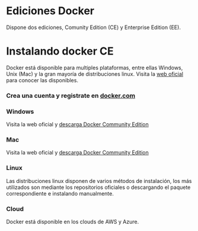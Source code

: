 # Ediciones Docker
Dispone dos ediciones, Comunity Edition (CE) y Enterprise Edition (EE).

# Instalando docker CE
Docker está disponible para multiples plataformas, entre ellas Windows, Unix (Mac) y la gran mayoría de distribuciones linux. 
Visita la [web oficial](https://docs.docker.com/install/#supported-platforms) para conocer las disponibles.

### Crea una cuenta y registrate en [docker.com](https://store.docker.com/signup?next=%2Feditions%2Fcommunity%2Fdocker-ce-desktop-windows%3Ftab%3Dreviews)

### Windows
Visita la web oficial y [descarga Docker Community Edition](https://store.docker.com/editions/community/docker-ce-desktop-windows)

### Mac
Visita la web oficial y [descarga Docker Community Edition](https://store.docker.com/editions/community/docker-ce-desktop-mac)

### Linux
Las distribuciones linux disponen de varios métodos de instalación, los más utilizados son mediante los repositorios oficiales o descargando el paquete correspondiente e instalando manualmente.

### Cloud
Docker está disponible en los clouds de AWS y Azure.
